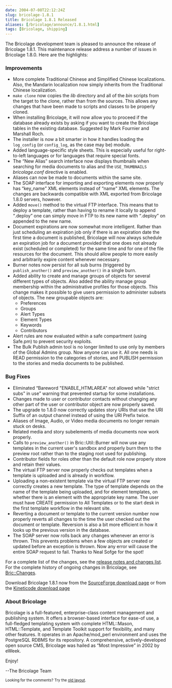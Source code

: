 ```yaml
--- 
date: 2004-07-08T22:12:24Z
slug: bricolage-1.8.1
title: Bricolage 1.8.1 Released
aliases: [/bricolage/announce/1.8.1.html]
tags: [Bricolage, shipping]
---
```


<p>The Bricolage development team is pleased to announce the release of Bricolage 1.8.1.
This maintenance release address a number of issues in Bricolage 1.8.0.
Here are the highlights:</p>

<h3>Improvements</h3>

<ul>
<li>More complete Traditional Chinese and Simplified Chinese
localizations. Also, the Mandarin localization now simply inherits from the
Traditional Chinese localization.</li>

<li><code>make clone</code> now copies the <em>lib</em> directory and all of the <em>bin</em> scripts from the target to the clone,
rather than from the sources.
This allows any changes that have been made to scripts and classes to be properly cloned.</li>

<li>When installing Bricolage,
it will now allow you to proceed if the database already exists by asking if you want to create the Bricolage tables in the existing database.
Suggested by Mark Fournier and Marshall Roch.</li>

<li>The installer is now a bit smarter in how it handles loading the
<code>log_config</code> (or <code>config_log</code>, as the case may be)
module.</li>

<li>Added language-specific style sheets.
This is especially useful for right-to-left languages or for languages that require special fonts.</li>

<li>The <q>New Alias</q> search interface now displays thumbnails when searching for media documents to alias and the <code>USE_THUMBNAILS</code> <em>bricolage.conf</em> directive is enabled.</li>

<li>Aliases can now be made to documents within the same site.</li>

<li>The SOAP interface for importing and exporting elements now properly has <q>key_name</q> XML elements instead of <q>name</q> XML elements.
The changes are backwards compatible with XML exported from Bricolage 1.8.0 servers,
however.</li>

<li>Added <code>move()</code> method to the virtual FTP interface.
This means that to deploy a template,
rather than having to rename it locally to append <q>.deploy</q>
one can simply move in FTP to its new name with <q>.deploy</q> on appended to the new name.</li>

<li>Document expirations are now somewhat more intelligent.
Rather than just scheduling an expiration job only if there is an expiration date the first time a document is published,
Bricolage will now always schedule an expiration job for a document provided that one does not already exist (scheduled or completed) for the same time and for one of the file resources for the document.
This should allow people to more easily and arbitrarily expire content whenever necessary.</li>

<li>Burner notes now persist for all sub burns (triggered by <code>publish_another()</code> and <code>preview_another()</code> in a single burn.</li>

<li>Added ability to create and manage groups of objects for several different types of objects.
Also added the ability manage group membership within the administrative profiles for those objects.
This change makes it possible to give users permission to administer subsets of objects.
The new groupable objects are:

<ul>
<li>Preferences</li>

<li>Groups</li>

<li>Alert Types</li>

<li>Element Types</li>

<li>Keywords</li>

<li>Contributors</li>
</ul>

</li>

<li>Alert rules are now evaluated within a safe compartment (using Safe.pm) to prevent security exploits.</li>

<li>The Bulk Publish admin tool is no longer limited to use only by members of the Global Admins group.
Now anyone can use it.
All one needs is READ permission to the categories of stories,
and PUBLISH permission to the stories and media documents to be published.</li>
</ul>

<h3>Bug Fixes</h3>

<ul>
<li>Eliminated <q>Bareword &quot;ENABLE_HTMLAREA&quot; not allowed while &quot;strict subs&quot; in use</q> warning that prevented startup for some installations.</li>

<li>Changes made to user or contributor contacts without changing any other part of the user or contributor object are now properly saved.</li>

<li>The upgrade to 1.8.0 now correctly updates story URIs that use the URI Suffix of an output channel instead of using the URI Prefix twice.</li>

<li>Aliases of Image,
Audio,
or Video media documents no longer remain stuck on desks.</li>

<li>Related media and story subelements of media documents now work properly.</li>

<li>Calls to <code>preview_another()</code> in Bric::Util::Burner will now use any templates in the current user's sandbox and properly burn them to the preview root rather than to the staging root used for publishing.</li>

<li>Contributor fields for roles other than the default role now properly store and retain their values.</li>

<li>The virtual FTP server now properly checks out templates when a template is uploaded and is already in workflow.</li>

<li>Uploading a non-existent template via the virtual FTP server now correctly creates a new template.
The type of template depends on the name of the template being uploaded,
and for element templates,
on whether there is an element with the appropriate key name.
The user must have CREATE permission to All Templates or to the start desk in the first template workflow in the relevant site.</li>

<li>Reverting a document or template to the current version number now properly reverts all changes to the time the user checked out the document or template.
Reversion is also a bit more efficient in how it looks up the previous version in the database.</li>

<li>The SOAP server now rolls back any changes whenever an error is thrown.
This prevents problems when a few objects are created or updated before an exception is thrown.
Now any error will cause the entire SOAP request to fail.
Thanks to Neal Sofge for the spot!</li>
</ul>

<p>For a complete list of the changes, see the <a
href="http://sourceforge.net/project/shownotes.php?release_id=251820"
title="Read the 1.8.1 rlease notes and changes">release notes and changes
list</a>. For the complete history of ongoing changes in Bricolage, see <a
href="http://www.bricolage.cc/docs/api/current/Bric::Changes" title="See
Bric::Changes">Bric::Changes</a>.</p>

<p>Download Bricolage 1.8.1 now from the <a
href="http://sourceforge.net/project/showfiles.php?group_id=34789"
title="Download 1.8.1 from SourceForge">SourceForge download page</a> or
from the <a href="http://www.kineticode.com/bricolage/index2.html"
title="Download 1.8.1 from Kineticode">Kineticode download page</a></p>

<h3>About Bricolage</h3>

<p>Bricolage is a full-featured,
enterprise-class content management and publishing system.
It offers a browser-based interface for ease-of use,
a full-fledged templating system with complete HTML::Mason,
HTML::Template,
and Template Toolkit support for flexibility,
and many other features.
It operates in an Apache/mod_perl environment and uses the PostgreSQL RDBMS for its repository.
A comprehensive,
actively-developed open source CMS,
Bricolage was hailed as <q>Most Impressive</q> in 2002 by eWeek.</p>

<p>Enjoy!</p>

<p>--The Bricolage Team</p>

<p class="past"><small>Looking for the comments? Try the <a rel="nofollow" href="//past.justatheory.com/bricolage/announce/1.8.1.html">old layout</a>.</small></p>


